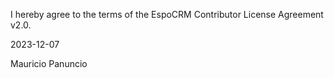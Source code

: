 I hereby agree to the terms of the EspoCRM Contributor License Agreement v2.0.

2023-12-07

Mauricio Panuncio
